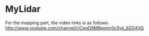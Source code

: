 MyLidar
=======
For the mapping part, the video links is as follows:
http://www.youtube.com/channel/UCegD6MBepmr0c5vk_6ZG4VQ

